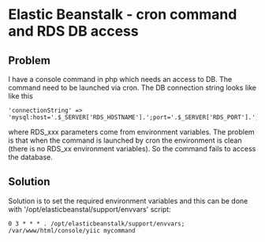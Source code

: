 Elastic Beanstalk - cron command and RDS DB access
============================================

Problem
--------------------------------------------
I have a console command in php which needs an access to DB.
The command need to be launched via cron.
The DB connection string looks like like this

    'connectionString' => 'mysql:host='.$_SERVER['RDS_HOSTNAME'].';port='.$_SERVER['RDS_PORT'].';dbname='.$_SERVER['RDS_DB_NAME'],

where RDS_xxx parameters come from environment variables.
The problem is that when the command is launched by cron the environment is clean (there is no RDS_xx environment variables).
So the command fails to access the database.

Solution
--------------------------------------------
Solution is to set the required environment variables and this can be done with '/opt/elasticbeanstal/support/envvars' script:

    0 3 * * * . /opt/elasticbeanstalk/support/envvars; /var/www/html/console/yiic mycommand

